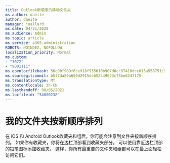 ```yaml
---
title: Outlook新顺序的移动文件夹
ms.author: daeite
author: daeite
manager: joallard
ms.date: 04/21/2020
ms.audience: Admin
ms.topic: article
ms.service: o365-administration
ROBOTS: NOINDEX, NOFOLLOW
localization_priority: Normal
ms.custom:
- "3072"
- "9001111"
ms.openlocfilehash: 56c90f989f6ce918f935610b907d0cc87410dcc015a558751c9065928eb17386
ms.sourcegitcommit: b5f7da89a650d2915dc652449623c78be6247175
ms.translationtype: MT
ms.contentlocale: zh-CN
ms.lasthandoff: 08/05/2021
ms.locfileid: "54000238"
---
```

# <a name="my-folders-are-in-a-new-order"></a>我的文件夹按新顺序排列

在 iOS 和 Android Outlook收藏夹和组后，你可能会注意到文件夹按新顺序排列。 如果你有收藏夹，你将在边栏顶部看到收藏夹部分。 可以使用靠近边栏顶部的铅笔图标添加收藏夹。 这样，你所有最重要的文件夹和组都可以在最上面轻松访问它们。